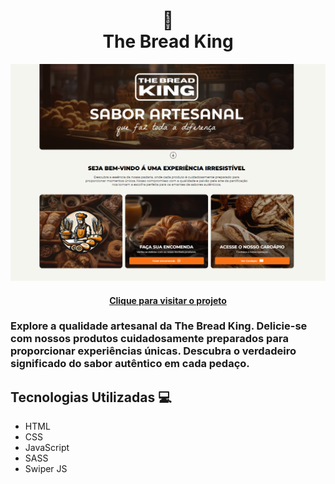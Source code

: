 <h1 align="center">
 🍞<br>The Bread King
</h1>
 
<img src="./assets/image/print-tela.PNG" alt="print projeto">

<h4 align="center"><a href="https://gabrielalencs.github.io/The-Bread-King/">Clique para visitar o projeto</a></h4>

 <h3>Explore a qualidade artesanal da The Bread King. Delicie-se com nossos produtos cuidadosamente preparados para proporcionar experiências únicas. Descubra o verdadeiro significado do sabor autêntico em cada pedaço.</h3>

 <h2>Tecnologias Utilizadas 💻</h2>
 
 - HTML
 - CSS
 - JavaScript
 - SASS 
 - Swiper JS
